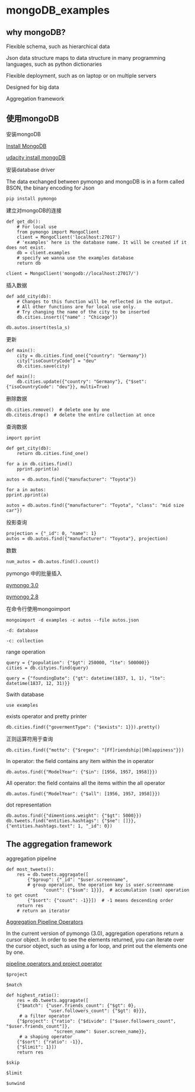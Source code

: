 # mongoDB_examples

## why mongoDB?

Flexible schema, such as hierarchical data

Json data structure maps to data structure in many programming languages, such as python dictionaries

Flexible deployment, such as on laptop or on multiple servers

Designed for big data

Aggregation framework

## 使用mongoDB

安装mongoDB

[Install MongoDB](https://docs.mongodb.com/manual/installation/)

[udacity install mongoDB](https://www.udacity.com/wiki/ud032#installing-mongodb)

安装database driver

The data exchanged between pymongo and mongoDB is in a form called BSON, the binary encoding for Json

    pip install pymongo
    
建立对mongoDB的连接

    def get_db():
        # For local use
        from pymongo import MongoClient
        client = MongoClient('localhost:27017')
        # 'examples' here is the database name. It will be created if it does not exist.
        db = client.examples
        # specify we wanna use the examples database
        return db
        
    client = MongoClient('mongodb://localhost:27017/')
        
插入数据

    def add_city(db):
        # Changes to this function will be reflected in the output. 
        # All other functions are for local use only.
        # Try changing the name of the city to be inserted
        db.cities.insert({"name" : "Chicago"})
        
    db.autos.insert(tesla_s)
    
更新

    def main():
        city = db.cities.find_one({"country": "Germany"})
        city["isoCountryCode"] = "deu"
        db.cities.save(city)
        
    def main():
        db.cities.update({"country": "Germany"}, {"$set": {"isoCountryCode": "deu"}}, multi=True)
        
删除数据

    db.cities.remove()  # delete one by one
    db.citeis.drop()  # delete the entire collection at once
        
查询数据

    import pprint

    def get_city(db):
        return db.cities.find_one()
        
    for a in db.cities.find()
        pprint.pprint(a)
        
    autos = db.autos.find({"manufacturer": "Toyota"})
    
    for a in autos:
    pprint.pprint(a)
    
    autos = db.autos.find({"manufacturer": "Toyota", "class": "mid size car"})
    
投影查询

    projection = {"_id": 0, "name": 1}
    autos = db.autos.find({"manufacturer": "Toyota"}, projection)
    
数数

    num_autos = db.autos.find().count()
    
pymongo 中的批量插入

[pymongo 3.0](http://api.mongodb.com/python/current/tutorial.html#bulk-inserts)

[pymongo 2.8](http://api.mongodb.com/python/2.8/tutorial.html#bulk-inserts)
    
在命令行使用mongoimport

    mongoimport -d examples -c autos --file autos.json
    
    -d: database

    -c: collection

range operation

    query = {"population": {"$gt": 250000, "lte": 500000}}
    cities = db.cityies.find(query)
    
    query = {"foundingDate": {"gt": datetime(1837, 1, 1), "lte": datetime(1837, 12, 31)}}
    
Swith database

    use examples
    
exists operator and pretty printer

    db.cities.find({"govermentType": {"$exists": 1}}).pretty()

正则运算符用于查询

    db.cities.find({"motto": {"$regex": "[Ff]riendship|[Hh]appiness"}})
    
In operator: the field contains any item within the in operator

    db.autos.find({"ModelYear": {"$in": [1956, 1957, 1958]}})
    
All operator: the field contains all the items within the all operator

    db.autos.find({"ModelYear": {"$all": [1956, 1957, 1958]}})
    
dot representation

    db.autos.find({"dimentions.weight": {"$gt": 5000}})
    db.tweets.find("entities.hashtags": {"$ne": []}}, {"entities.hashtags.text": 1, "_id": 0})
    
## The aggregation framework

aggregation pipeline

    def most_tweets():
        res = db.tweets.aggragate([
            {"$group": {"_id": "$user.screenname",  
            # group operation, the operation key is user.screenname
                  "count": {"$sum": 1}}},  # accumulation (sum) operation to get count
            {"$sort": {"count": -1}}])  # -1 means descending order
        return res
        # return an iterator
        
[Aggregation Pipeline Operators](https://docs.mongodb.com/manual/reference/operator/aggregation/)

In the current version of pymongo (3.0), aggregation operations return a cursor object. In order to see the elements returned, you can iterate over the cursor object, such as using a for loop, and print out the elements one by one. 

[pipeline operators and project operator](https://docs.mongodb.com/manual/reference/operator/aggregation/project/#pipe._S_project)

    $project
    
    $match
    
    def highest_ratio():
        res = db.tweets.aggragate([
        {"$match": {"user.friends_count": {"$gt": 0},
                    "user.followers_count": {"$gt": 0}}},
         # a filter operator
        {"$project": {"ratio": {"$divide": ["$user.followers_count", "$user.friends_count"]},
                      "screen_name": $user.screen_name}},
         # a shaping operator
        {"$sort": {"ratio": -1}},
        {"$limit": 1}])
        return res
    
    $skip
    
    $limit
    
    $unwind
    